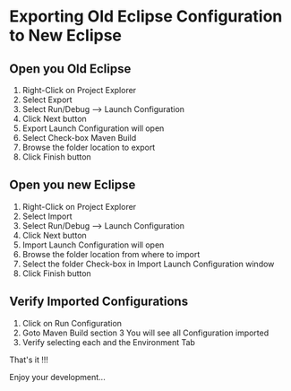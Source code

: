 # Exporting Old Eclipse Configuration to New Eclipse
## Open you Old Eclipse
1. Right-Click on Project Explorer
2. Select Export
3. Select Run/Debug --> Launch Configuration
4. Click Next button
5. Export Launch Configuration will open
6. Select Check-box Maven Build
7. Browse the folder location to export
8. Click Finish button

## Open you new Eclipse
1. Right-Click on Project Explorer
2. Select Import
3. Select Run/Debug --> Launch Configuration
4. Click Next button
5. Import Launch Configuration will open
6. Browse the folder location from where to import
7. Select the folder Check-box in Import Launch Configuration window
8. Click Finish button

## Verify Imported Configurations
1. Click on Run Configuration
2. Goto Maven Build section
3 You will see all Configuration imported
4. Verify selecting each and the Environment Tab

That's it !!!

Enjoy your development...
